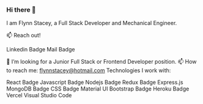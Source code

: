 ### Hi there 👋

I am Flynn Stacey, a Full Stack Developer and Mechanical Engineer.

📫 Reach out!

Linkedin Badge Mail Badge

🤔 I’m looking for a Junior Full Stack or Frontend Developer position.
📫 How to reach me: flynnstacey@hotmail.com
Technologies I work with:

React Badge Javascript Badge Nodejs Badge Redux Badge Express.js MongoDB Badge CSS Badge Material UI Bootstrap Badge Heroku Badge Vercel Visual Studio Code

<!--
**Flynn-S/Flynn-S** is a ✨ _special_ ✨ repository because its `README.md` (this file) appears on your GitHub profile.

Here are some ideas to get you started:

- 🔭 I’m currently working on a Music Festival Website for my Strive School Capstone Project
- 🌱 I’m currently learning TypeScript 
